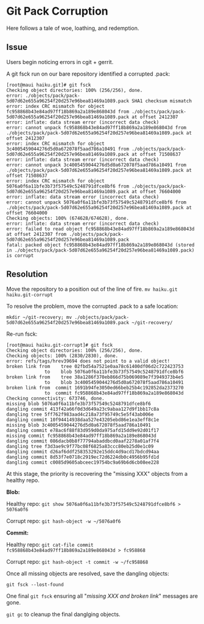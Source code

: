 # Git Pack Corruption

Here follows a tale of woe, loathing, and redemption.

## Issue

Users begin noticing errors in cgit + gerrit.

A git fsck run on our bare repository identified a corrupted .pack:

```
[root@maui haiku.git]# git fsck
Checking object directories: 100% (256/256), done.
error: ./objects/pack/pack-5d07d62e655a96254f20d257e96bea81469a1089.pack SHA1 checksum mismatch
error: index CRC mismatch for object fc958868b43e84ad97ff18b869a2a189e868043d from ./objects/pack/pack-5d07d62e655a96254f20d257e96bea81469a1089.pack at offset 2412307
error: inflate: data stream error (incorrect data check)
error: cannot unpack fc958868b43e84ad97ff18b869a2a189e868043d from ./objects/pack/pack-5d07d62e655a96254f20d257e96bea81469a1089.pack at offset 2412307
error: index CRC mismatch for object 3c4005459044276d5d0a672078f5aad786a10491 from ./objects/pack/pack-5d07d62e655a96254f20d257e96bea81469a1089.pack at offset 71508637
error: inflate: data stream error (incorrect data check)
error: cannot unpack 3c4005459044276d5d0a672078f5aad786a10491 from ./objects/pack/pack-5d07d62e655a96254f20d257e96bea81469a1089.pack at offset 71508637
error: index CRC mismatch for object 5076a0f6a11bfe3b73f57549c5248791dfce8bf6 from ./objects/pack/pack-5d07d62e655a96254f20d257e96bea81469a1089.pack at offset 76604000
error: inflate: data stream error (incorrect data check)
error: cannot unpack 5076a0f6a11bfe3b73f57549c5248791dfce8bf6 from ./objects/pack/pack-5d07d62e655a96254f20d257e96bea81469a1089.pack at offset 76604000
Checking objects: 100% (674628/674628), done.
error: inflate: data stream error (incorrect data check)
error: failed to read object fc958868b43e84ad97ff18b869a2a189e868043d at offset 2412307 from ./objects/pack/pack-5d07d62e655a96254f20d257e96bea81469a1089.pack
fatal: packed object fc958868b43e84ad97ff18b869a2a189e868043d (stored in ./objects/pack/pack-5d07d62e655a96254f20d257e96bea81469a1089.pack) is corrupt
```


## Resolution

Move the repository to a position out of the line of fire.
```mv haiku.git haiku.git-corrupt```

To resolve the problem, move the corrupted .pack to a safe location:

```
mkdir ~/git-recovery; mv ./objects/pack/pack-5d07d62e655a96254f20d257e96bea81469a1089.pack ~/git-recovery/
```

Re-run fsck:
```
[root@maui haiku.git-corrupt]# git fsck
Checking object directories: 100% (256/256), done.
Checking objects: 100% (2830/2830), done.
error: refs/tags/hrev39694 does not point to a valid object!
broken link from    tree 02fbd54a7521e0aa78c61400df06d2c722423753
              to    blob 5076a0f6a11bfe3b73f57549c5248791dfce8bf6
broken link from    tree 38a1286f370eb866d75b069089e7f3949373b4e5
              to    blob 3c4005459044276d5d0a672078f5aad786a10491
broken link from  commit 1691b94fe3050ed66beb25b4c192852da2373270
              to  commit fc958868b43e84ad97ff18b869a2a189e868043d
Checking connectivity: 673746, done.
missing blob 5076a0f6a11bfe3b73f57549c5248791dfce8bf6
dangling commit 413f42a66f0d3d649a23c9abaa127d9f1bb17c8a
dangling tree 5ff762f983aad4c218a73f95749c5e5f43ab006e
dangling commit 10f94414938daa527e43205ebd86e1ea3eff8c1e
missing blob 3c4005459044276d5d0a672078f5aad786a10491
dangling commit e78ac6f88f83d959d0da975afd15dd9e92d01f17
missing commit fc958868b43e84ad97ff18b869a2a189e868043d
dangling commit 086dacb0b8f77794abaddbcd0aaf2278a01af7f4
dangling tree f3d3ae9c9f77bc08f6825a83ccc80eb25d0e1c09
dangling commit d26af6ddf258353292e15ddc4d9acd17bdcd94aa
dangling commit 8d53f7e0718c2919ec72d6224db0c4956b95fd1d
dangling commit c0085d9605abceec19754bc9a69b6d6cb08ee228
```

At this stage, the priority is recovering the "missing XXX" objects
from a healthy repo.


**Blob:**

Healthy repo: ```git show 5076a0f6a11bfe3b73f57549c5248791dfce8bf6 > 5076a0f6```

Corrupt repo: ```git hash-object -w ~/5076a0f6```


**Commit:**

Healthy repo: ```git cat-file commit fc958868b43e84ad97ff18b869a2a189e868043d > fc958868```

Corrupt repo: ```git hash-object -t commit -w ~/fc958868```



Once all missing objects are resolved, save the dangling objects:
```
git fsck --lost-found
```

One final ```git fsck``` ensuring all "_missing XXX and broken link_" messages are gone.

```git gc``` to cleanup the final danglging objects.
